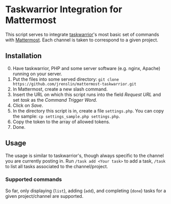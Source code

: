 # Taskwarrior Integration for Mattermost

This script serves to integrate [taskwarrior](https://taskwarrior.org/)'s most basic set of commands with [Mattermost](https://about.mattermost.com/). Each channel is taken to correspond to a given project.

## Installation

0. Have taskwarrior, PHP and some server software (e.g. nginx, Apache) running on your server.
1. Put the files into some served directory: `git clone https://github.com/jrenslin/mattermost-taskwarrior.git`
2. In Mattermost, create a new slash command.
3. Insert the URL on which this script runs into the field *Request URL* and set _task_ as the *Command Trigger Word*.
4. Click on *Save*.
5. In the directory this script is in, create a file `settings.php`. You can copy the sample: `cp settings_sample.php settings.php`.
6. Copy the token to the array of allowed tokens.
7. Done.

## Usage

The usage is similar to taskwarrior's, though always specific to the channel you are currently posting in. Run `/task add <Your task>` to add a task, `/task` to list all tasks associated to the channel/project.

### Supported commands

So far, only displaying (`list`), adding (`add`), and completing (`done`) tasks for a given project/channel are supported.
